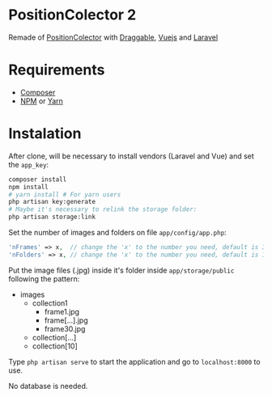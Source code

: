 # PositionColector 2
Remade of [PositionColector](https://github.com/deeplibras/PositionColector)
with [Draggable](https://www.npmjs.com/package/draggable), [Vuejs](https://vuejs.org) and [Laravel](https://laravel.com/)

# Requirements
 - [Composer](https://getcomposer.org/)
 - [NPM](https://www.npmjs.com/) or [Yarn](https://yarnpkg.com/)

# Instalation
After clone, will be necessary to install vendors (Laravel and Vue) and set the `app_key`:
````bash
composer install
npm install
# yarn install # For yarn users
php artisan key:generate
# Maybe it's necessary to relink the storage folder: 
php artisan storage:link
````



Set the number of images and folders on file `app/config/app.php`:
````php
'nFrames' => x,  // change the 'x' to the number you need, default is 30
'nFolders' => x, // change the 'x' to the number you need, default is 10
````

Put the image files (.jpg) inside it's folder inside `app/storage/public` following the pattern:
- images
  - collection1
    - frame1.jpg
    - frame[...].jpg
    - frame30.jpg
  - collection[...]
  - collection[10]

Type `php artisan serve` to start the application and go to `localhost:8000` to use.

No database is needed.
